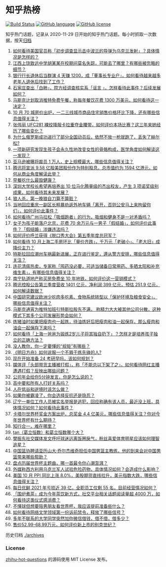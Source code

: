 # 知乎热榜
[![Build Status](https://github.com/ToWeLong/zhihu-hot-questions/workflows/CI/badge.svg)](https://github.com/ToWeLong/zhihu-hot-questions/actions)
[![GitHub language](https://img.shields.io/badge/language-golang-orange.svg)](https://golang.org/)
[![GitHub license](https://img.shields.io/github/license/ToWeLong/zhihu-hot-questions)](https://github.com/ToWeLong/zhihu-hot-questions/blob/main/LICENSE)

知乎热门话题，记录从 2020-11-29 日开始的知乎热门话题。每小时抓取一次数据，按天[归档](./archives)

<!-- BEGIN -->

1. [如何看待美国官员称「初步调查显示击中波兰的导弹为乌克兰发射」？具体情况是怎样的？](https://www.zhihu.com/question/567011292)
1. [江西上饶致远中学胡某某在校期间莫名失踪，可能去了哪里？有哪些被忽略的细节？](https://www.zhihu.com/question/566611865)
1. [银行行长退休后当群演 4 天赚 1200，成「董事长专业户」，如何看待越来越多老年人退休后找到了工作？](https://www.zhihu.com/question/566990425)
1. [石家庄查出「白肺」，院方经调查核实系「谣言 」，怎样看待此事件？后续发展如何？](https://www.zhihu.com/question/566817385)
1. [马斯克计划取消推特免费午餐，称每年餐饮花费 1300 万美元，如何看待这一决定？](https://www.zhihu.com/question/566578073)
1. [10 月 70 城房价出炉，一二三线城市商品住宅销售价格环比下降，还有哪些信息值得关注？](https://www.zhihu.com/question/566987566)
1. [张伟丽 UFC281 裸绞降服卡拉重夺金腰带，如何评价本场比赛？这三年来她经历了哪些变化？](https://www.zhihu.com/question/566421562)
1. [为什么俄罗斯成功进行了部分全国动员后，依然不放一枪就跑了，丢失了赫尔松?](https://www.zhihu.com/question/566824119)
1. [一项新研究发现生孩子会永久性地改变女性的骨骼构成，医学角度如何解读这一发现？](https://www.zhihu.com/question/567053390)
1. [亚马逊被曝将裁员 1 万人，史上规模最大，哪些信息值得关注？](https://www.zhihu.com/question/566811458)
1. [腾讯将宣派 9.58 亿股美团股份作为特别股息，总市值约为 1594 亿港元，如何从商业角度解读此举？](https://www.zhihu.com/question/567037178)
1. [早餐吃什么最毁健康？](https://www.zhihu.com/question/558918475)
1. [深圳大学校长希望再培养出 10 位马化腾量级的杰出校友，产生 3 项诺奖级别成果，如何看待其未来发展？](https://www.zhihu.com/question/567016072)
1. [狼人杀，第一晚狼自刀算不算脏？](https://www.zhihu.com/question/365570825)
1. [当地回应重庆一副区长粗暴劝返外地车辆「离开，否则公安马上来拘留你们」，如何评价此事件？](https://www.zhihu.com/question/566993084)
1. [如何看待广州马拉松「吸烟跑者」的行为，吸烟和健身不是一对矛盾吗？](https://www.zhihu.com/question/567007578)
1. [女子为孩子能落户北京，花费 70 余万元与一男子「假结婚」，如何评价此事件？「假结婚」涉嫌违法吗？](https://www.zhihu.com/question/566985312)
1. [如何评价呼兰获得《脱口秀大会》第五季年度总冠军？](https://www.zhihu.com/question/567052333)
1. [如何看待 10 月上海二手房环比「量价齐跌」，千万元「老破小」、「老大旧」成降价主力？](https://www.zhihu.com/question/566449813)
1. [特斯拉回应潮州车祸最新进展，正在进行鉴定，遵从警方安排，哪些信息值得关注？](https://www.zhihu.com/question/567052281)
1. [连花清瘟热卖，专家称「囤药没必要，可适当储备日常用药、多晒太阳和补充维生素」，有哪些信息值得关注？](https://www.zhihu.com/question/566997244)
1. [南宁轨道地产称买房免费坐 10 年地铁，如何评价这一营销模式？](https://www.zhihu.com/question/567023870)
1. [腾讯控股公告第三季度营收 1401 亿元，净利润 399 亿元，预估 251.9 亿元，如何解读数据？](https://www.zhihu.com/question/567036349)
1. [中国研究建议欧洲少吃肉多吃素、食物系统转型以「保护环境及粮食安全」，哪些信息值得关注？](https://www.zhihu.com/question/566860714)
1. [马斯克通宵为推特加班引特斯拉股东不满， 称精力大大被其他公司分散，这种模式下其多个公司发展形势会如何？](https://www.zhihu.com/question/567044752)
1. [炼猪油时如果把瘦肉也一起炼，待油炼好后把瘦肉和油一起保存，那么瘦肉和油会一起保存下来吗？](https://www.zhihu.com/question/531671260)
1. [如何看待「上海一爸爸为锻炼2岁儿子将其独自扔下」？怎样才是培养孩子独立的正确方法？](https://www.zhihu.com/question/566875388)
1. [没人教你，你一定要懂的“规矩”有哪些？](https://www.zhihu.com/question/564238444)
1. [《明日方舟》如何说服一个不屑于练先锋的人?](https://www.zhihu.com/question/547425371)
1. [现在开始准备 24 考研早吗，该如何规划？](https://www.zhihu.com/question/543214975)
1. [媒体评「头部带货主播被打假」，称「不能总以下架了之」，如何看待网红主播遭遇打假？反映出哪些问题？](https://www.zhihu.com/question/567002583)
1. [公司年会给你5分钟发言，你是怎么说的？](https://www.zhihu.com/question/310892550)
1. [高中要和所有人打好关系吗？](https://www.zhihu.com/question/563746251)
1. [人在低谷和逆境时该怎么做？](https://www.zhihu.com/question/557378743)
1. [如果你被霸凌了，你会选择反抗还是隐忍？](https://www.zhihu.com/question/559618618)
1. [辽宁一单位工作人员被实名举报是逃犯，回应称确有该人员，最近没上班，具体情况如何？如何看待此事件？](https://www.zhihu.com/question/566604067)
1. [卡塔尔世界杯奖金方案出炉，总奖金 4.4 亿美元，哪些信息值得关注？你对今年世界杯有什么期待？](https://www.zhihu.com/question/566993794)
1. [知行合一，难在哪里？](https://www.zhihu.com/question/559487259)
1. [tan（葛立恒数）和葛立恒数哪个大？](https://www.zhihu.com/question/565813729)
1. [樊振东社交媒体发文呼吁球迷远离饭圈戾气，粉丝喜爱体育明星应该如何理智追星？](https://www.zhihu.com/question/566991401)
1. [中国篮协聘请亚历山大·乔尔杰维奇担任中国男篮主教练，他的到来会对中国男篮带来哪些帮助？](https://www.zhihu.com/question/566996983)
1. [盘点历届世界杯主题曲，哪一首最令你心潮澎湃？](https://www.zhihu.com/question/566879170)
1. [外媒称西方利用乌克兰军人试验危险药物，具体情况如何？会造成什么影响？](https://www.zhihu.com/question/566986558)
1. [美国 10 月 PPI 同比上涨 8.0%，美股期货直线拉升，美元指数大跌，哪些信息值得关注？](https://www.zhihu.com/question/566872473)
1. [每日优鲜 2021 年亏损近 39 亿，全职员工仅剩 55 名，目前经营情况如何？](https://www.zhihu.com/question/566994448)
1. [「围炉煮茶」成为今年茶饮新方式，社交平台相关话题阅读量超 4000 万，如何看待这类仪式感消费？](https://www.zhihu.com/question/566849983)
1. [不懂球但想要陪男朋友看世界杯，我应该提前准备些什么？](https://www.zhihu.com/question/566815982)
1. [如何看待网络文学领域第一份诉前禁令，释放了哪些信号？](https://www.zhihu.com/question/567026714)
1. [多年不联系的大学同学突然加你微信借钱，借不借，借多少？](https://www.zhihu.com/question/555280094)
1. [售价52.99-68.99万元，如何评价新上市的别克世纪？](https://www.zhihu.com/question/564461416)

<!-- END -->

历史归档 [./archives](./archives)


### License
[zhihu-hot-questions](https://github.com/towelong/zhihu-hot-questions) 的源码使用 MIT License 发布。